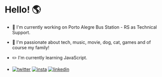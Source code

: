 # Hello! :earth_americas:


- :office: I'm currently working on Porto Alegre Bus Station - RS as Technical Support.

- :blue_heart: I'm passionate about tech, music, movie, dog, cat, games and of course my family!

- :pencil2: I'm currently learning JavaScript.

- [![twitter](https://i.ibb.co/vHq1Fn0/twitter.png)](https://twitter.com/lcs_maluro)   [![insta](https://i.ibb.co/kmrKvR0/instagram-sketched.png)](https://www.instagram.com/darosa.ti/?hl=pt-br) [![linkedin](https://i.ibb.co/swVDkb3/linkedin.png) ](https://www.linkedin.com/in/lucasrmagalhaes/)
